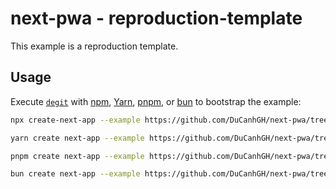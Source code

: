 # next-pwa - reproduction-template

This example is a reproduction template.

## Usage

Execute [`degit`](https://github.com/Rich-Harris/degit) with [npm](https://docs.npmjs.com/cli/init), [Yarn](https://yarnpkg.com/lang/en/docs/cli/create/), [pnpm](https://pnpm.io), or [bun](https://bun.sh) to bootstrap the example:

```bash
npx create-next-app --example https://github.com/DuCanhGH/next-pwa/tree/master/examples/reproduction-template reproduction
```

```bash
yarn create next-app --example https://github.com/DuCanhGH/next-pwa/tree/master/examples/reproduction-template reproduction
```

```bash
pnpm create next-app --example https://github.com/DuCanhGH/next-pwa/tree/master/examples/reproduction-template reproduction
```

```bash
bun create next-app --example https://github.com/DuCanhGH/next-pwa/tree/master/examples/reproduction-template reproduction
```
